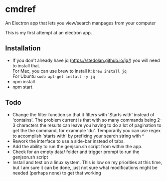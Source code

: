 # cmdref
An Electron app that lets you view/search manpages from your computer

This is my first attempt at an electron app.  

## Installation
* If you don't already have jq (https://stedolan.github.io/jq/) you will need to install that.  
	For Mac, you can use brew to install it: `brew install jq`<br>
	For Ubuntu `sudo apt-get install -y jq`
* npm install
* npm start




## Todo
* Change the filter function so that it filters with 'Starts with' instead of 'contains'.  The problem current is that with so many commands being 2-3 characters the results can leave you having to do a lot of pagination to get the the command, for examnple 'du'.  Temporarily you can use regex to accomplish 'starts with' by prefixing your search string with ^
* Rework the interface to use a side-bar instead of tabs.
* Add the ability to run the genjson.sh script from within the app.
* Check for an empty data/ folder and trigger prompt to run the genjson.sh script
* Install and test on a linux system.  This is low on my priorities at this time, but I am sure it can be done, just not sure what modifications might be needed (perhaps none) to get that working